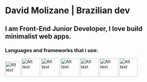 # David Molizane | Brazilian dev
## I am Front-End Junior Developer, I love build minimalist web apps.
### Languages and frameworks that i use:

<div style={{display: "flex" gap: "100px"}}>
<img src="https://upload.wikimedia.org/wikipedia/commons/thumb/9/99/Unofficial_JavaScript_logo_2.svg/1024px-Unofficial_JavaScript_logo_2.svg.png?20141107110902" alt="Alt text" title="JavaScript" height="50">
<img src="https://branditechture.agency/brand-logos/wp-content/uploads/wpdm-cache/Next.js-900x0.png" alt="Alt text" title="NextJS" height="60">
<img src="https://upload.wikimedia.org/wikipedia/commons/thumb/a/a7/React-icon.svg/1024px-React-icon.svg.png" alt="Alt text" title="React" height="60">
<img src="https://upload.wikimedia.org/wikipedia/commons/thumb/d/d5/Tailwind_CSS_Logo.svg/1024px-Tailwind_CSS_Logo.svg.png?20230715030042" alt="Alt text" title="React" height="60">
<img src="https://www.svgrepo.com/show/452091/python.svg" alt="Alt text" title="React" height="60">
<img src="https://cdn.worldvectorlogo.com/logos/fastapi-1.svg" alt="Alt text" title="React" height="60">
<img src="https://cdn.worldvectorlogo.com/logos/docker-4.svg" alt="Alt text" title="React" height="60">
</div>
